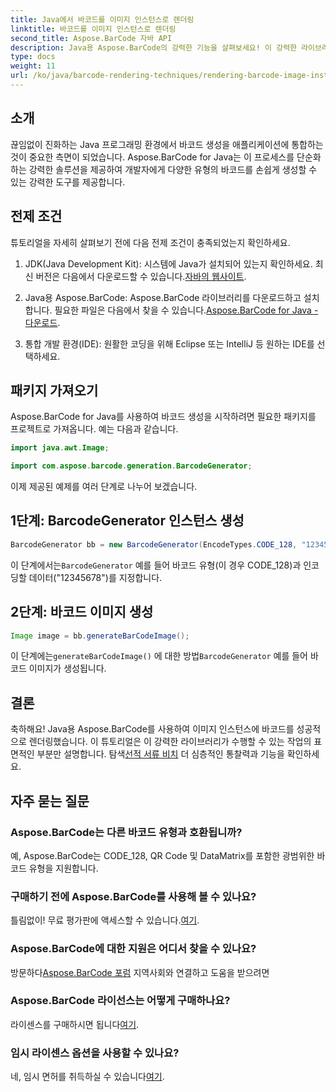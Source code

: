 ```yaml
---
title: Java에서 바코드를 이미지 인스턴스로 렌더링
linktitle: 바코드를 이미지 인스턴스로 렌더링
second_title: Aspose.BarCode 자바 API
description: Java용 Aspose.BarCode의 강력한 기능을 살펴보세요! 이 강력한 라이브러리를 사용하여 다양한 유형의 바코드를 쉽게 생성할 수 있습니다.
type: docs
weight: 11
url: /ko/java/barcode-rendering-techniques/rendering-barcode-image-instance/
---
```


## 소개

끊임없이 진화하는 Java 프로그래밍 환경에서 바코드 생성을 애플리케이션에 통합하는 것이 중요한 측면이 되었습니다. Aspose.BarCode for Java는 이 프로세스를 단순화하는 강력한 솔루션을 제공하여 개발자에게 다양한 유형의 바코드를 손쉽게 생성할 수 있는 강력한 도구를 제공합니다.

## 전제 조건

튜토리얼을 자세히 살펴보기 전에 다음 전제 조건이 충족되었는지 확인하세요.

1.  JDK(Java Development Kit): 시스템에 Java가 설치되어 있는지 확인하세요. 최신 버전은 다음에서 다운로드할 수 있습니다.[자바의 웹사이트](https://www.oracle.com/java/technologies/javase-downloads.html).

2.  Java용 Aspose.BarCode: Aspose.BarCode 라이브러리를 다운로드하고 설치합니다. 필요한 파일은 다음에서 찾을 수 있습니다.[Aspose.BarCode for Java - 다운로드](https://releases.aspose.com/barcode/java/).

3. 통합 개발 환경(IDE): 원활한 코딩을 위해 Eclipse 또는 IntelliJ 등 원하는 IDE를 선택하세요.

## 패키지 가져오기

Aspose.BarCode for Java를 사용하여 바코드 생성을 시작하려면 필요한 패키지를 프로젝트로 가져옵니다. 예는 다음과 같습니다.

```java
import java.awt.Image;

import com.aspose.barcode.generation.BarcodeGenerator;
```

이제 제공된 예제를 여러 단계로 나누어 보겠습니다.

## 1단계: BarcodeGenerator 인스턴스 생성

```java
BarcodeGenerator bb = new BarcodeGenerator(EncodeTypes.CODE_128, "12345678");
```

 이 단계에서는`BarcodeGenerator` 예를 들어 바코드 유형(이 경우 CODE_128)과 인코딩할 데이터("12345678")를 지정합니다.

## 2단계: 바코드 이미지 생성

```java
Image image = bb.generateBarCodeImage();
```

 이 단계에는`generateBarCodeImage()` 에 대한 방법`BarcodeGenerator` 예를 들어 바코드 이미지가 생성됩니다.

## 결론

 축하해요! Java용 Aspose.BarCode를 사용하여 이미지 인스턴스에 바코드를 성공적으로 렌더링했습니다. 이 튜토리얼은 이 강력한 라이브러리가 수행할 수 있는 작업의 표면적인 부분만 설명합니다. 탐색[선적 서류 비치](https://reference.aspose.com/barcode/java/) 더 심층적인 통찰력과 기능을 확인하세요.

## 자주 묻는 질문

### Aspose.BarCode는 다른 바코드 유형과 호환됩니까?
예, Aspose.BarCode는 CODE_128, QR Code 및 DataMatrix를 포함한 광범위한 바코드 유형을 지원합니다.

### 구매하기 전에 Aspose.BarCode를 사용해 볼 수 있나요?
 틀림없이! 무료 평가판에 액세스할 수 있습니다.[여기](https://releases.aspose.com/).

### Aspose.BarCode에 대한 지원은 어디서 찾을 수 있나요?
 방문하다[Aspose.BarCode 포럼](https://forum.aspose.com/c/barcode/13) 지역사회와 연결하고 도움을 받으려면

### Aspose.BarCode 라이선스는 어떻게 구매하나요?
 라이센스를 구매하시면 됩니다[여기](https://purchase.aspose.com/buy).

### 임시 라이센스 옵션을 사용할 수 있나요?
 네, 임시 면허를 취득하실 수 있습니다[여기](https://purchase.aspose.com/temporary-license/).
